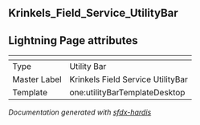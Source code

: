 ## Krinkels_Field_Service_UtilityBar

## Lightning Page attributes

|<!-- -->|<!-- -->|
|:---|:---|
|Type| Utility Bar|
|Master Label|Krinkels Field Service UtilityBar|
|Template|one:utilityBarTemplateDesktop|




<!-- Page description -->


_Documentation generated with [sfdx-hardis](https://sfdx-hardis.cloudity.com)_
